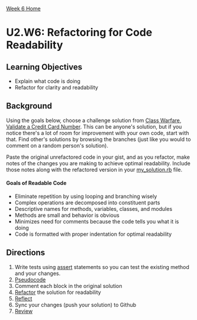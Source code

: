 [Week 6 Home](../)

# U2.W6: Refactoring for Code Readability


## Learning Objectives
- Explain what code is doing
- Refactor for clarity and readability

## Background
Using the goals below, choose a challenge solution from [Class Warfare, Validate a Credit Card Number](../../week_5/6_validate_credit_card). This can be anyone's solution, but if you notice there's a lot of room for improvement with your own code, start with that. Find other's solutions by browsing the branches (just like you would to comment on a random person's solution).

Paste the original unrefactored code in your gist, and as you refactor, make notes of the changes you are making to achieve optimal readability. Include those notes along with the refactored version in your [my_solution.rb](my_solution.rb) file.

#### Goals of Readable Code
- Eliminate repetition by using looping and branching wisely
- Complex operations are decomposed into constituent parts
- Descriptive names for methods, variables, classes, and modules
- Methods are small and behavior is obvious
- Minimizes need for comments because the code tells you what it is doing
- Code is formatted with proper indentation for optimal readability

## Directions
 
1. Write tests using [assert](../../1_assert_statements) statements so you can test the existing method and your changes.
2. [Pseudocode](../../references/pseudocode.md)
3. Comment each block in the original solution
4. [Refactor](../../references/refactoring.md) the solution for readability
5. [Reflect](../../references/reflection_guidelines.md)
6. Sync your changes (push your solution) to Github
7. [Review](../../references/review.md)